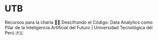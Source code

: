 # UTB
Recursos para la charla 👩‍💻 Descifrando el Código: Data Analytics como Pilar de la Inteligencia Artificial del Futuro | Universidad Tecnológica del Perú 🇵🇪
